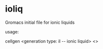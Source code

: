 ioliq
=====

Gromacs initial file for ionic liquids

usage:

cellgen <number density> <generation type: il -- ionic liquid> <>
